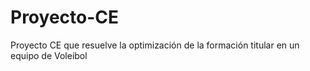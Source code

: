 # Proyecto-CE
Proyecto CE que resuelve la optimización de la formación titular en un equipo de Voleibol
